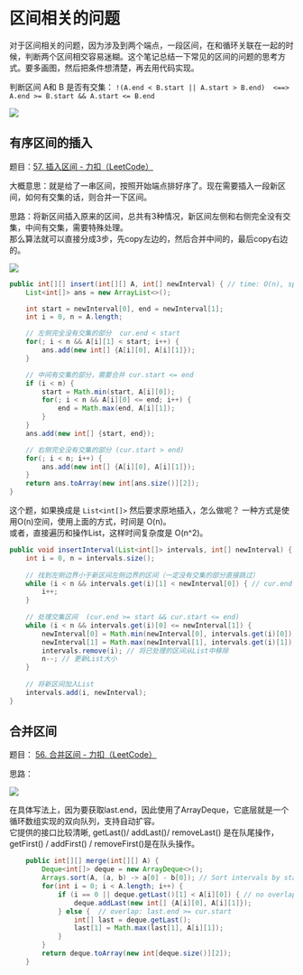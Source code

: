 # 区间相关的问题

对于区间相关的问题，因为涉及到两个端点，一段区间，在和循环关联在一起的时候，判断两个区间相交容易迷糊。这个笔记总结一下常见的区间的问题的思考方式。要多画图，然后把条件想清楚，再去用代码实现。

判断区间 A和 B 是否有交集： `!(A.end < B.start || A.start > B.end)  <==> A.end >= B.start && A.start <= B.end`

![](https://i.hish.top:8/2023/03/25/094302.png)

## 有序区间的插入

题目：[57. 插入区间 - 力扣（LeetCode）](https://leetcode.cn/problems/insert-interval/)

大概意思：就是给了一串区间，按照开始端点排好序了。现在需要插入一段新区间，如何有交集的话，则合并一下区间。  

思路：将新区间插入原来的区间，总共有3种情况，新区间左侧和右侧完全没有交集，中间有交集，需要特殊处理。  
那么算法就可以直接分成3步，先copy左边的，然后合并中间的，最后copy右边的。

![](https://i.hish.top:8/2023/03/25/085333.png)

```java
public int[][] insert(int[][] A, int[] newInterval) { // time: O(n), space: O(n)
    List<int[]> ans = new ArrayList<>();

    int start = newInterval[0], end = newInterval[1];
    int i = 0, n = A.length;

    // 左侧完全没有交集的部分  cur.end < start
    for(; i < n && A[i][1] < start; i++) {            
        ans.add(new int[] {A[i][0], A[i][1]});            
    }

    // 中间有交集的部分，需要合并 cur.start <= end
    if (i < n) {
        start = Math.min(start, A[i][0]);
        for(; i < n && A[i][0] <= end; i++) {
            end = Math.max(end, A[i][1]);
        }
    }
    ans.add(new int[] {start, end});

    // 右侧完全没有交集的部分 (cur.start > end)
    for(; i < n; i++) {
        ans.add(new int[] {A[i][0], A[i][1]});
    }
    return ans.toArray(new int[ans.size()][2]);
}
```

这个题，如果换成是 `List<int[]>`  然后要求原地插入，怎么做呢？ 一种方式是使用O(n)空间，使用上面的方式，时间是 O(n)。  
或者，直接遍历和操作List，这样时间复杂度是 O(n^2)。

```java
public void insertInterval(List<int[]> intervals, int[] newInterval) {     
    int i = 0, n = intervals.size();
    
    // 找到左侧边界小于新区间左侧边界的区间（一定没有交集的部分直接跳过）
    while (i < n && intervals.get(i)[1] < newInterval[0]) { // cur.end < start
        i++;
    }
    
    // 处理交集区间  (cur.end >= start && cur.start <= end)
    while (i < n && intervals.get(i)[0] <= newInterval[1]) {
        newInterval[0] = Math.min(newInterval[0], intervals.get(i)[0]);
        newInterval[1] = Math.max(newInterval[1], intervals.get(i)[1]);
        intervals.remove(i); // 将已处理的区间从List中移除
        n--; // 更新List大小
    }
    
    // 将新区间加入List
    intervals.add(i, newInterval);
}
```

## 合并区间

题目： [56. 合并区间 - 力扣（LeetCode）](https://leetcode.cn/problems/merge-intervals/)

思路：

![](https://i.hish.top:8/2023/03/25/093237.png)

在具体写法上，因为要获取last.end，因此使用了ArrayDeque，它底层就是一个循环数组实现的双向队列，支持自动扩容。  
它提供的接口比较清晰, getLast()/ addLast()/ removeLast() 是在队尾操作，getFirst() / addFirst() / removeFirst()是在队头操作。

```java
    public int[][] merge(int[][] A) {
        Deque<int[]> deque = new ArrayDeque<>();
        Arrays.sort(A, (a, b) -> a[0] - b[0]); // Sort intervals by start
        for(int i = 0; i < A.length; i++) {
            if (i == 0 || deque.getLast()[1] < A[i][0]) { // no overlap, last.end < cur.start
                deque.addLast(new int[] {A[i][0], A[i][1]});
            } else {  // overlap: last.end >= cur.start
                int[] last = deque.getLast();
                last[1] = Math.max(last[1], A[i][1]);
            }
        }
        return deque.toArray(new int[deque.size()][2]);
    }
```